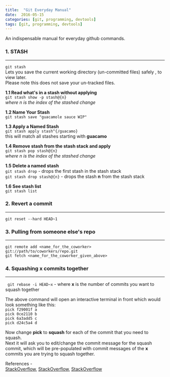 ```yaml
---
title:  "Git Everyday Manual"
date:  2016-05-15
categories: [git, programming, devtools]
tags: [git, programming, devtools]
---
```

An indispensable manual for everyday github commands.

### 1. STASH
--------
```git stash```  
Lets you save the current working directory (un-committed files) safely , to view later.  
Please note this does not save your un-tracked files.


**1.1 Read what's in a stash  without applying**  
```git stash show -p stash@{n}```  
_where n is the index of the stashed change_

**1.2 Name Your Stash**  
```git stash save "guacamole sauce WIP"```

**1.3 Apply a Named Stash**  
```git stash apply stash^{/guacamo}```  
this will match all stashes starting with **guacamo**  

**1.4 Remove stash from the stash stack and apply**  
```git stash pop stash@{n}```  
_where n is the index of the stashed change_

**1.5 Delete a named stash**  
```git stash drop``` - drops the first stash in the stash stack  
```git stash drop stash@{n}``` - drops the stash **n** from the stash stack

**1.6 See stash list**  
```git stash list```


### 2. Revert a commit
---------------------
```git reset --hard HEAD~1```

### 3. Pulling from someone else's repo
--------------------------------------
```git remote add <name_for_the_coworker> git://path/to/coworkers/repo.git```  
```git fetch <name_for_the_coworker_given_above>```

### 4. Squashing x commits together  
----------------------------------
``` git rebase -i HEAD~x``` - where **x** is the number of commits you want to squash together

The above command will open an interactive terminal in front which would look something like this:  
```pick f29001f a```  
```pick 0ce2110 b```  
```pick 6a3add5 c```  
```pick d24c5a4 d```  

Now change **pick** to **squash** for each of the commit that you need to squash.  
Next it will ask you to edit/change the commit message for the squash commit, which will be pre-populated with commit messages of the **x** commits you are trying to squash together.  

References -  
[StackOverflow](http://stackoverflow.com/questions/11269256/how-to-name-a-stash-in-git), [StackOverflow](http://stackoverflow.com/questions/5737002/how-to-delete-a-stash-created-with-git-stash-create), [StackOverflow](http://stackoverflow.com/questions/5884784/how-to-pull-remote-branch-from-somebody-elses-repo)  